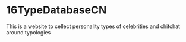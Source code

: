# 16TypeDatabaseCN
This is a website to cellect personality types of celebrities and chitchat around typologies
